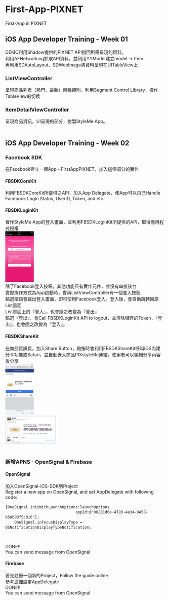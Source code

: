 # First-App-PIXNET
First-App in PIXNET

## iOS App Developer Training - Week 01
DEMO利用Shadow提供的PIXNET API撈回所需呈現的資料。<br>
利用AFNetworking抓取API資料，並利用YYModel建立model -> Item<br>
再利用SDAutoLayout、SDWebImage將資料呈現在UITableView上<br>
### ListViewController
呈現商品列表（熱門、最新）兩種類別。利用Segment Control Library，操作TableView的切換<br>
### ItemDetailViewController
呈現商品資訊，UI呈現的部分，仿製StyleMe App。<br>
<br>
## iOS App Developer Training - Week 02
### Facebook SDK
在Facebook建立一個App - FirstAppPIXNET，加入這個部分的實作<br>
#### FBSDKCoreKit
利用FBSDKCoreKit所提供之API，加入App Delegate，使App可以自己Handle Facebook Login Status, UserID, Token, and etc.<br>
#### FBSDKLoginKit
實作StyleMe App的登入畫面，並利用FBSDKLoginKit所提供的API，取得應用程式授權<br>
<img src="img/登入畫面.png" height="160" width="90"><br>
除了Facebook登入按鈕，其他功能只有實作元件，並沒有串接後台<br>
實際操作方式為App啟動時，會再ListViewController有一個登入按鈕<br>
點選按鈕會跳出登入畫面，即可使用Facebook登入。登入後，會自動跳轉回原List畫面<br>
List畫面上的『登入』，也會隨之改變為『登出』<br>
點選『登出』，會Call FBSDKLoginKit API to logout，並清除儲存的Token，『登出』，也會隨之改變為『登入』。<br>
#### FBSDKShareKit
在商品資訊頁，加入Share Button，點按時會利用FBSDKShareKit呼叫iOS內建分享功能或Safari，並自動嵌入商品PIXstyleMe連結，使用者可以編輯分享內容後分享<br>
<img src="img/分享資訊.png" height="160" width="90"><br>
<img src="img/分享結果.png" height="90" width="160"><br>
<br>
### 新增APNS - OpenSignal & Firebase
#### OpenSignal
加入OpenSignal-iOS-SDK到Project<br>
Register a new app on OpenSignal, and set AppDelegate with following code:
<pre><code>[OneSignal initWithLaunchOptions:launchOptions
                               appId:@"06201d6e-4783-4a34-9458-b50b83f5c016"];
    OneSignal.inFocusDisplayType = OSNotificationDisplayTypeNotification;
</code></pre><br>
DONE!! <br>
You can send message from OpenSignal<br>
#### Firebase
首先註冊一個新的Project，Follow the guide online<br>
參考<a href="https://github.com/firebase/quickstart-ios/blob/master/messaging/MessagingExample/AppDelegate.m">這裡</a>設定AppDelegate<br>
DONE!! <br>
You can send message from OpenSignal<br>